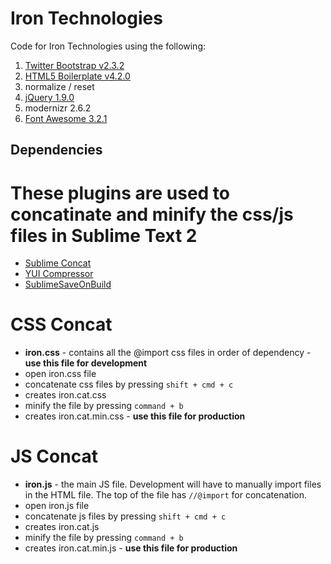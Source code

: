 # Iron Technologies

Code for Iron Technologies using the following:

1. [Twitter Bootstrap v2.3.2](http://twitter.github.io/bootstrap/)
2. [HTML5 Boilerplate v4.2.0](http://html5boilerplate.com/)
3. normalize / reset
4. [jQuery 1.9.0](http://jquery.com/)
5. modernizr 2.6.2
6. [Font Awesome 3.2.1](http://fontawesome.io/)

## Dependencies

# These plugins are used to concatinate and minify the css/js files in Sublime Text 2

* [Sublime Concat](https://github.com/magnobiet/sublime-concat)
* [YUI Compressor](https://github.com/leon/YUI-Compressor)
* [SublimeSaveOnBuild](https://github.com/alexnj/SublimeOnSaveBuild)

# CSS Concat

* **iron.css** - contains all the @import css files in order of dependency - **use this file for development**
* open iron.css file
* concatenate css files by pressing `shift + cmd + c`
* creates iron.cat.css
* minify the file by pressing `command + b`
* creates iron.cat.min.css - **use this file for production**

# JS Concat

* **iron.js** - the main JS file. Development will have to manually import files in the HTML file. The top of the file has `//@import` for concatenation.
* open iron.js file
* concatenate js files by pressing `shift + cmd + c`
* creates iron.cat.js
* minify the file by pressing `command + b`
* creates iron.cat.min.js - **use this file for production**
